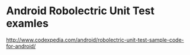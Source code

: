 # Android Robolectric Unit Test examles

http://www.codexpedia.com/android/robolectric-unit-test-sample-code-for-android/
